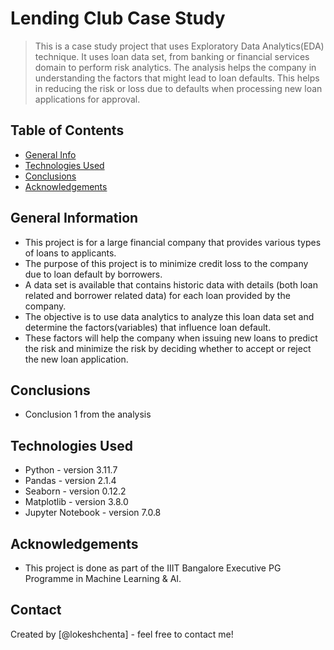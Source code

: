 # Lending Club Case Study
> This is a case study project that uses Exploratory Data Analytics(EDA) technique. It uses loan data set, from banking or financial services domain to perform risk analytics. The analysis helps the company in understanding the factors that might lead to loan defaults. This helps in reducing the risk or loss due to defaults when processing new loan applications for approval.


## Table of Contents
* [General Info](#general-information)
* [Technologies Used](#technologies-used)
* [Conclusions](#conclusions)
* [Acknowledgements](#acknowledgements)

## General Information
- This project is for a large financial company that provides various types of loans to applicants. 
- The purpose of this project is to minimize credit loss to the company due to loan default by borrowers.
- A data set is available that contains historic data with details (both loan related and borrower related data) for each loan provided by the company.
- The objective is to use data analytics to analyze this loan data set and determine the factors(variables) that influence loan default.
- These factors will help the company when issuing new loans to predict the risk and minimize the risk by deciding whether to accept or reject the new loan application. 

## Conclusions
- Conclusion 1 from the analysis


## Technologies Used
- Python - version 3.11.7
- Pandas - version 2.1.4
- Seaborn - version 0.12.2
- Matplotlib - version 3.8.0
- Jupyter Notebook - version 7.0.8

## Acknowledgements
- This project is done as part of the IIIT Bangalore Executive PG Programme in Machine Learning & AI.

## Contact
Created by [@lokeshchenta] - feel free to contact me!
